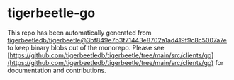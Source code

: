 # tigerbeetle-go
This repo has been automatically generated from [tigerbeetledb/tigerbeetle@3bf849e7b3f71443e8702a1ad419f9c8c5007a7e](https://github.com/tigerbeetledb/tigerbeetle/commit/3bf849e7b3f71443e8702a1ad419f9c8c5007a7e) to keep binary blobs out of the monorepo. Please see [https://github.com/tigerbeetledb/tigerbeetle/tree/main/src/clients/go](https://github.com/tigerbeetledb/tigerbeetle/tree/main/src/clients/go) for documentation and contributions.
